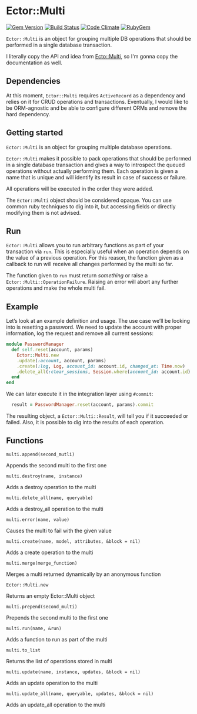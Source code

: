 # Ector::Multi
[![Gem Version](https://badge.fury.io/rb/ector-multi.svg)](http://badge.fury.io/rb/ector-multi)
[![Build Status](https://travis-ci.org/emancu/ector-multi.svg)](https://travis-ci.org/emancu/ector-multi)
[![Code Climate](https://codeclimate.com/github/emancu/ector-multi/badges/gpa.svg)](https://codeclimate.com/github/emancu/ector-multi)
[![RubyGem](https://img.shields.io/gem/dt/ector-multi.svg)](https://rubygems.org/gems/ector-multi)

`Ector::Multi` is an object for grouping multiple DB operations that should be performed in a single database transaction.

I literally copy the API and idea from [Ecto::Multi](https://hexdocs.pm/ecto/Ecto.Multi.html), so I'm gonna copy the documentation as well.

## Dependencies

At this moment, `Ector::Multi` requires `ActiveRecord` as a dependency and relies on it for CRUD operations and transactions.
Eventually, I would like to be ORM-agnostic and be able to configure different ORMs and remove the hard dependency.

## Getting started

`Ector::Multi` is an object for grouping multiple database operations.

`Ector::Multi` makes it possible to pack operations that should be performed in a single database transaction and gives a way to introspect the queued operations without actually performing them. Each operation is given a name that is unique and will identify its result in case of success or failure.

All operations will be executed in the order they were added.

The `Ector::Multi` object should be considered opaque. You can use common ruby techniques to dig into it, but accessing fields or directly modifying them is not advised.


## Run

`Ector::Multi` allows you to run arbitrary functions as part of your transaction via `run`.
This is especially useful when an operation depends on the value of a previous operation.
For this reason, the function given as a callback to run will receive all changes performed by the multi so far.

The function given to `run` must return _something_ or raise a `Ector::Multi::OperationFailure`. Raising an error will abort any further operations and make the whole multi fail.

## Example

Let’s look at an example definition and usage. The use case we’ll be looking into is resetting a password.
We need to update the account with proper information, log the request and remove all current sessions:

```ruby
module PasswordManager
  def self.reset(account, params)
    Ector::Multi.new
    .update(:account, account, params)
    .create(:log, Log, account_id: account.id, changed_at: Time.now)
    .delete_all(:clear_sessions, Session.where(account_id: account.id)
  end
end
```

We can later execute it in the integration layer using `#commit`:

```ruby
  result = PasswordManager.reset(account, params).commit
```

The resulting object, a `Ector::Multi::Result`, will tell you if it succeeded or failed. Also, it is possible to dig into the results of each operation.

## Functions

`multi.append(second_mutli)`

Appends the second multi to the first one

`multi.destroy(name, instance)`

Adds a destroy operation to the multi

`multi.delete_all(name, queryable)`

Adds a destroy_all operation to the multi

`multi.error(name, value)`

Causes the multi to fail with the given value

`multi.create(name, model, attributes, &block = nil)`

Adds a create operation to the multi

`multi.merge(merge_function)`

Merges a multi returned dynamically by an anonymous function

`Ector::Multi.new`

Returns an empty Ector::Multi object

`multi.prepend(second_multi)`

Prepends the second multi to the first one

`multi.run(name, &run)`

Adds a function to run as part of the multi

`multi.to_list`

Returns the list of operations stored in multi

`multi.update(name, instance, updates, &block = nil)`

Adds an update operation to the multi

`multi.update_all(name, queryable, updates, &block = nil)`

Adds an update_all operation to the multi
